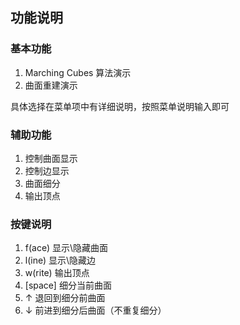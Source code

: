 ## 功能说明

### 基本功能

1. Marching Cubes 算法演示
2. 曲面重建演示

具体选择在菜单项中有详细说明，按照菜单说明输入即可

### 辅助功能

1. 控制曲面显示
2. 控制边显示
3. 曲面细分
4. 输出顶点

### 按键说明

1. f(ace) 显示\隐藏曲面
2. l(ine) 显示\隐藏边
3. w(rite) 输出顶点
4. [space] 细分当前曲面
5. ↑ 退回到细分前曲面
6. ↓ 前进到细分后曲面（不重复细分）